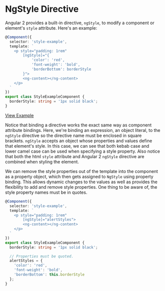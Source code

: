 # NgStyle Directive

Angular 2 provides a built-in directive, `ngStyle`, to modify a component or element's `style` attribute. Here's an example:


```typescript
@Component({
  selector: 'style-example',
  template: `
    <p style="padding: 1rem"
        [ngStyle]="{
            'color': 'red',
            'font-weight': 'bold',
            'borderBottom': borderStyle
        }">
        <ng-content></ng-content>
    </p>
  `
})
export class StyleExampleComponent {
  borderStyle: string = '1px solid black';
}
```
[View Example](https://plnkr.co/edit/Vcpt1vDWryaiYcmoQEyC?p=preview)

Notice that binding a directive works the exact same way as component attribute bindings. Here, we're binding an expression, an object literal, to the `ngStyle` directive so the directive name must be enclosed in square brackets. `ngStyle` accepts an object whose properties and values define that element's style. In this case, we can see that both kebab case and lower camel case can be used when specifying a style property. Also notice that both the html `style` attribute and Angular 2 `ngStyle` directive are combined when styling the element.

We can remove the style properties out of the template into the component as a property object, which then gets assigned to `NgStyle` using property binding. This allows dynamic changes to the values as well as provides the flexibility to add and remove style properties. One thing to be aware of, the style property names must be in quotes.

```typescript
@Component({
  selector: 'style-example',
  template: `
    <p style="padding: 1rem"
        [ngStyle]="alertStyles">
        <ng-content></ng-content>
    </p>
  `
})
export class StyleExampleComponent {
  borderStyle: string = '1px solid black';

  // Properties must be quoted.
  alertStyles = {
    'color': 'red',
    'font-weight': 'bold',
    'borderBottom': this.borderStyle
  };
}
```

